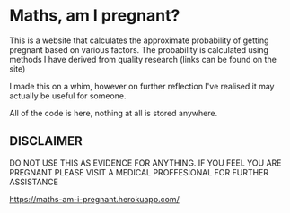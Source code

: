 # Maths, am I pregnant?

This is a website that calculates the approximate probability of getting pregnant based on various  factors. The probability is calculated using methods I have derived from quality research (links can be found on the site)

I made this on a whim, however on further reflection I've realised it may actually be useful for someone.

All of the code is here, nothing at all is stored anywhere.  


## DISCLAIMER
DO NOT USE THIS AS EVIDENCE FOR ANYTHING. IF YOU FEEL YOU ARE PREGNANT PLEASE VISIT A MEDICAL PROFFESIONAL FOR FURTHER ASSISTANCE

https://maths-am-i-pregnant.herokuapp.com/
